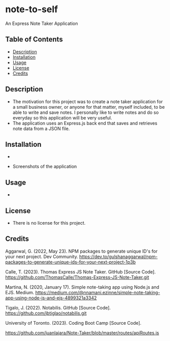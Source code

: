 # note-to-self
An Express Note Taker Application 

## Table of Contents
- [Description](#description)
- [Installation](#installation)
- [Usage](#usage)
- [License](#license)
- [Credits](#credits) 

## Description
- The motivation for this project was to create a note taker application for a small business owner, or anyone for that matter, myself included, to be able to write and save notes. I personally like to write notes and do so everyday so this application will be very useful. 
- The application uses an Express.js back end that saves and retrieves note data from a JSON file.

## Installation
- 

- Screenshots of the application

## Usage
- 

## License
- There is no license for this project. 

## Credits 

Aggarwal, G. (2022, May 23). NPM packages to generate unique ID's for your next project. Dev Community. https://dev.to/gulshanaggarwal/npm-packages-to-generate-unique-ids-for-your-next-project-1p3b

Calle, T. (2023). Thomas Express JS Note Taker. GitHub [Source Code]. https://github.com/ThomasCalle/Thomas-Express-JS-Note-Taker.git

Martina, N. (2020, January 17). Simple note-taking app using Node.js and EJS. Medium. https://medium.com/@nnamani.ezinne/simple-note-taking-app-using-node-js-and-ejs-4899321a3342

Tigalo, J. (2022). Notabilis. GitHub [Source Code]. https://github.com/jbtiglao/notabilis.git

University of Toronto. (2023). Coding Boot Camp [Source Code].

https://github.com/juanlajara/Note-Taker/blob/master/routes/apiRoutes.js

